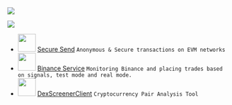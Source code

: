 <img src="https://github-profile-trophy.vercel.app/?username=liqtags&theme=onedark"/>

![](https://komarev.com/ghpvc/?username=liqtags&color=blue&style=flat)

- <img width="40px" src="https://cdn.jsdelivr.net/gh/devicons/devicon@latest/icons/typescript/typescript-original.svg" /> [Secure Send](https://github.com/liqtags/SecureSend) `Anonymous & Secure transactions on EVM networks`                    
- <img width="40px" src="https://cdn.jsdelivr.net/gh/devicons/devicon@latest/icons/typescript/typescript-original.svg" /> [Binance Service](https://github.com/liqtags/BinanceService) `Monitoring Binance and placing trades based on signals, test mode and real mode.`
- <img width="40px" src="https://cdn.jsdelivr.net/gh/devicons/devicon@latest/icons/python/python-original.svg" /> [DexScreenerClient](https://github.com/liqtags/DexScreenerClient) `Cryptocurrency Pair Analysis Tool`
          



